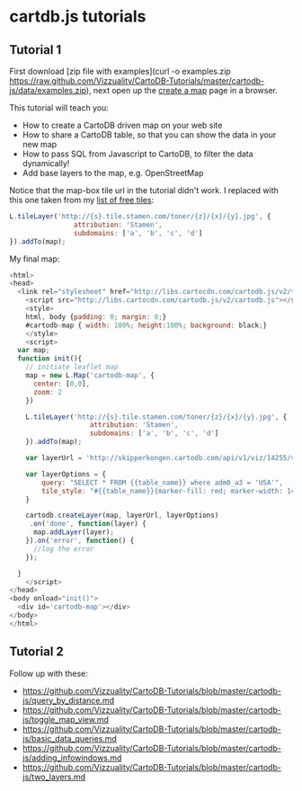 # cartdb.js tutorials

## Tutorial 1

First download [zip file with examples](curl -o examples.zip https://raw.github.com/Vizzuality/CartoDB-Tutorials/master/cartodb-js/data/examples.zip), next open up the [create a map](https://github.com/Vizzuality/CartoDB-Tutorials/blob/master/cartodb-js/create_a_map.md) page in a browser.

This tutorial will teach you:

* How to create a CartoDB driven map on your web site
* How to share a CartoDB table, so that you can show the data in your new map
* How to pass SQL from Javascript to CartoDB, to filter the data dynamically!
* Add base layers to the map, e.g. OpenStreetMap

Notice that the map-box tile url in the tutorial didn't work. I replaced with this one taken from my [list of free tiles](http://skipperkongen.dk/2012/10/18/free-map-tiles/):

```javascript
L.tileLayer('http://{s}.tile.stamen.com/toner/{z}/{x}/{y}.jpg', {
				attribution: 'Stamen',
				subdomains: ['a', 'b', 'c', 'd']
}).addTo(map);
```

My final map:

```javascript
<html>
<head>
  <link rel="stylesheet" href="http://libs.cartocdn.com/cartodb.js/v2/themes/css/cartodb.css" />
	<script src="http://libs.cartocdn.com/cartodb.js/v2/cartodb.js"></script>
	<style>
	html, body {padding: 0; margin: 0;}
	#cartodb-map { width: 100%; height:100%; background: black;}
	</style>
	<script>
  var map;
  function init(){
	// initiate leaflet map
	map = new L.Map('cartodb-map', { 
	  center: [0,0],
	  zoom: 2
	})

	L.tileLayer('http://{s}.tile.stamen.com/toner/{z}/{x}/{y}.jpg', {
					attribution: 'Stamen',
					subdomains: ['a', 'b', 'c', 'd']
	}).addTo(map);

	var layerUrl = 'http://skipperkongen.cartodb.com/api/v1/viz/14255/viz.json'

	var layerOptions = {
		query: "SELECT * FROM {{table_name}} where adm0_a3 = 'USA'",
		tile_style: "#{{table_name}}{marker-fill: red; marker-width: 14; marker-line-color: white; marker-line-width: 3;}"
	}

	cartodb.createLayer(map, layerUrl, layerOptions)
	 .on('done', function(layer) {
	  map.addLayer(layer);
	}).on('error', function() {
	  //log the error
	});

  }
	</script>
</head>
<body onload="init()">
  <div id='cartodb-map'></div>
</body>
</html>
```

## Tutorial 2

Follow up with these:

* https://github.com/Vizzuality/CartoDB-Tutorials/blob/master/cartodb-js/query_by_distance.md
* https://github.com/Vizzuality/CartoDB-Tutorials/blob/master/cartodb-js/toggle_map_view.md
* https://github.com/Vizzuality/CartoDB-Tutorials/blob/master/cartodb-js/basic_data_queries.md
* https://github.com/Vizzuality/CartoDB-Tutorials/blob/master/cartodb-js/adding_infowindows.md
* https://github.com/Vizzuality/CartoDB-Tutorials/blob/master/cartodb-js/two_layers.md